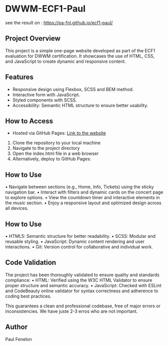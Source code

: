 # DWWM-ECF1-Paul

see the result on : https://pa-fnl.github.io/ecf1-paul/

## Project Overview

This project is a simple one-page website developed as part of the ECF1 evaluation for DWWM certification. It showcases the use of HTML, CSS, and JavaScript to create dynamic and responsive content.

## Features

- Responsive design using Flexbox, SCSS and BEM method.
- Interactive form with JavaScript.
- Styled components with SCSS.
- Accessibility: Semantic HTML structure to ensure better usability.

## How to Access

- Hosted via GitHub Pages: [Link to the website](https://your-github-username.github.io/DWWM-ECF1-Paul/)

1. Clone the repository to your local machine
2. Navigate to the project directory
3. Open the index.html file in a web browser
4. Alternatively, deploy to GitHub Pages:

## How to Use

• Navigate between sections (e.g., Home, Info, Tickets) using the sticky navigation bar.
• Interact with filters and dynamic cards on the concert page to explore options.
• View the countdown timer and interactive elements in the music section.
• Enjoy a responsive layout and optimized design across all devices.

## How to Use

• HTML5: Semantic structure for better readability.
• SCSS: Modular and reusable styling.
• JavaScript: Dynamic content rendering and user interactions.
• Git: Version control for collaborative and individual work.

## Code Validation

The project has been thoroughly validated to ensure quality and standards compliance:
• HTML: Verified using the W3C HTML Validator to ensure proper structure and semantic accuracy.
• JavaScript: Checked with ESLint and CodeBeauty online validator for syntax correctness and adherence to coding best practices.

This guarantees a clean and professional codebase, free of major errors or inconsistencies. We have juste 2-3 erros who are not important.

## Author

Paul Fenelon

